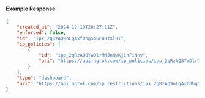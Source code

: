 <!-- Code generated for API Clients. DO NOT EDIT. -->

#### Example Response

```json
{
	"created_at": "2024-12-19T20:27:11Z",
	"enforced": false,
	"id": "ipx_2qRzAQ9oLqAxf0hgSpGFaHtXlHT",
	"ip_policies": [
		{
			"id": "ipp_2qRzAQ8YwDlrMNJnHwKjihFiNny",
			"uri": "https://api.ngrok.com/ip_policies/ipp_2qRzAQ8YwDlrMNJnHwKjihFiNny"
		}
	],
	"type": "dashboard",
	"uri": "https://api.ngrok.com/ip_restrictions/ipx_2qRzAQ9oLqAxf0hgSpGFaHtXlHT"
}
```
